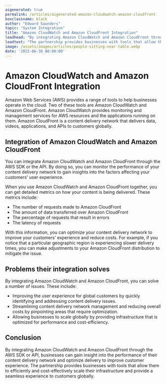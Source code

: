```yaml
---
aigenerated: true
permalink: /articles/aigenerated-amazon-cloudwatch-amazon-cloudfront
boxclassname: black
author: "Edward Saunders"
topic: "System Integration"
title: "Amazon CloudWatch and Amazon CloudFront Integration"
leadhead: "By integrating Amazon CloudWatch and Amazon CloudFront through the AWS SDK or API, businesses can gain insight into the performance of their content delivery network and optimize delivery to improve customer experience"
leadtext: "The partnership provides businesses with tools that allow them to efficiently and cost-effectively scale their infrastructure and provide a seamless experience to customers globally."
image: /assets/images/articles/people-sitting-near-table.webp
date: '2022-06-30 00:00:00'
---
```

<div class="arttext">  <h1>Amazon CloudWatch and Amazon CloudFront Integration</h1>

  <p>Amazon Web Services (AWS) provides a range of tools to help businesses operate in the cloud. Two of these tools are Amazon CloudWatch and Amazon CloudFront. Amazon CloudWatch provides monitoring and management services for AWS resources and the applications running on them. Amazon CloudFront is a content delivery network that delivers data, videos, applications, and APIs to customers globally.</p>

  <h2>Integration of Amazon CloudWatch and Amazon CloudFront</h2>

  <p>You can integrate Amazon CloudWatch and Amazon CloudFront through the AWS SDK or the API. By doing so, you can monitor the performance of your content delivery network to gain insights into the factors affecting your customers' user experience.</p>

  <p>When you use Amazon CloudWatch and Amazon CloudFront together, you can get detailed metrics on how your content is being delivered. These metrics include:</p>

  <ul>
    <li>The number of requests made to Amazon CloudFront</li>
    <li>The amount of data transferred over Amazon CloudFront</li>
    <li>The percentage of requests that result in errors</li>
    <li>The latency of requests</li>
  </ul>

  <p>With this information, you can optimize your content delivery network to improve your customers' experience and reduce costs. For example, if you notice that a particular geographic region is experiencing slower delivery times, you can make adjustments to your Amazon CloudFront distribution to mitigate the issue.</p>

  <h2>Problems their integration solves</h2>

  <p>By integrating Amazon CloudWatch and Amazon CloudFront, you can solve a number of issues. These include:</p>

  <ul>
    <li>Improving the user experience for global customers by quickly identifying and addressing content delivery issues.</li>
    <li>Streamlining content delivery network management and reducing overall costs by pinpointing areas that require optimization.</li>
    <li>Allowing businesses to scale globally by providing infrastructure that is optimized for performance and cost-efficiency. </li>
  </ul>

  <h2>Conclusion</h2>

  <p>By integrating Amazon CloudWatch and Amazon CloudFront through the AWS SDK or API, businesses can gain insight into the performance of their content delivery network and optimize delivery to improve customer experience. The partnership provides businesses with tools that allow them to efficiently and cost-effectively scale their infrastructure and provide a seamless experience to customers globally.</p>

</div>